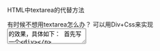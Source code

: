 HTML中textarea的代替方法


有时候不想用textarea怎么办？
可以用Div+Css来实现<textarea>的效果，具体如下：
首先写一个<div>

```
  <div id="remarks" class="audit-textarea" contenteditable="true" data-text="输入备注"></div>
  然后写一个样式
  .audit-textarea{
      width: 100%;
      min-height:150px;
      max-height:500px;
      outline: 0;
      border: 1px solid #dcdcdc;
      font-size: 13px;
      overflow-x: hidden;
      overflow-y: auto;
      -webkit-user-modify: read-write-plaintext-only;
  }

```
大功告成，具体效果请自行测试

